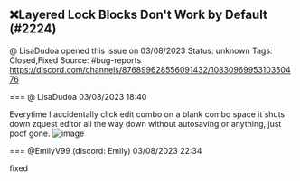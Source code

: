 ## ❌Layered Lock Blocks Don't Work by Default (#2224)
@ LisaDudoa opened this issue on 03/08/2023
Status: unknown
Tags: Closed,Fixed
Source: #bug-reports https://discord.com/channels/876899628556091432/1083096995310350476


=== @ LisaDudoa 03/08/2023 18:40

Everytime I accidentally click edit combo on a blank combo space it shuts down zquest editor all the way down without autosaving or anything, just poof gone.
![image](https://cdn.discordapp.com/attachments/1083096995310350476/1083096995524251669/image.png?ex=65e8b8ae&is=65d643ae&hm=5f7b795bda445aada52be8f2b095a4f61d532b43c6833f5ce94e208ec8c31fd3&)

=== @EmilyV99 (discord: Emily) 03/08/2023 22:34

fixed
